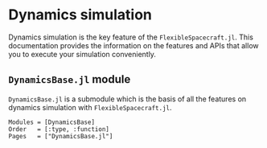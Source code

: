 # Dynamics simulation 

Dynamics simulation is the key feature of the `FlexibleSpacecraft.jl`. This documentation provides the information on the features and APIs that allow you to execute your simulation conveniently.

## `DynamicsBase.jl` module

`DynamicsBase.jl` is a submodule which is the basis of all the features on dynamics simulation with `FlexibleSpacecraft.jl`.

```@autodocs
Modules = [DynamicsBase]
Order   = [:type, :function]
Pages   = ["DynamicsBase.jl"]
```

